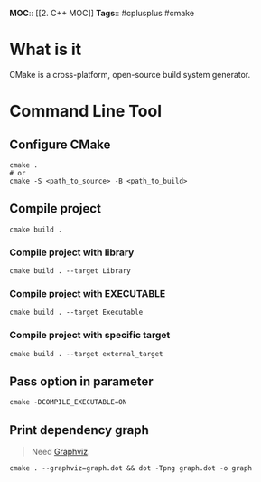 **MOC**:: [[2. C++ MOC]]
**Tags**:: #cplusplus #cmake  

# What is it
CMake is a cross-platform, open-source build system generator.

# Command Line Tool
## Configure CMake
```shell
cmake .
# or
cmake -S <path_to_source> -B <path_to_build>
```
## Compile project

```shell
cmake build .
```
### Compile project with library
```shell
cmake build . --target Library
```
### Compile project with EXECUTABLE
```shell
cmake build . --target Executable
```
### Compile project with specific target
```shell
cmake build . --target external_target
```

## Pass option in parameter
```shell
cmake -DCOMPILE_EXECUTABLE=ON
```

## Print dependency graph
> Need [Graphviz](https://graphviz.org).
```
cmake . --graphviz=graph.dot && dot -Tpng graph.dot -o graph
```
